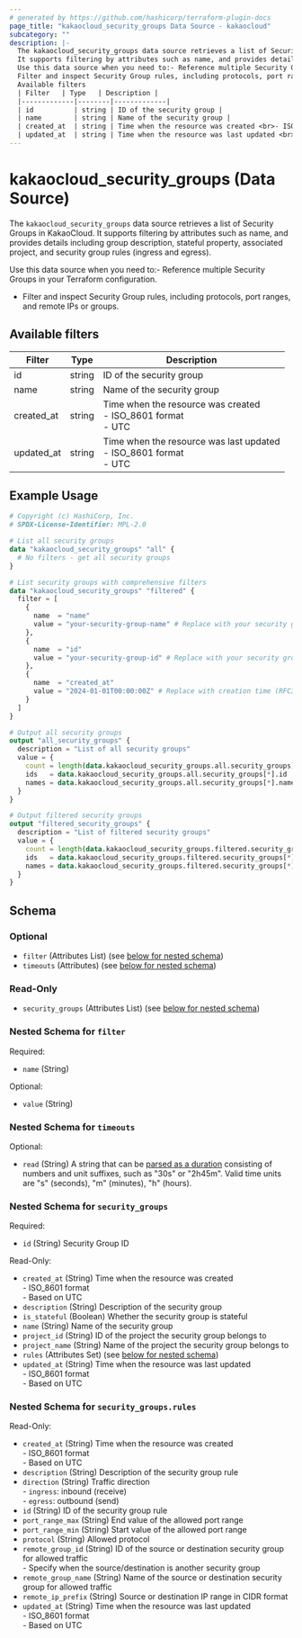 ```yaml
---
# generated by https://github.com/hashicorp/terraform-plugin-docs
page_title: "kakaocloud_security_groups Data Source - kakaocloud"
subcategory: ""
description: |-
  The kakaocloud_security_groups data source retrieves a list of Security Groups in KakaoCloud.
  It supports filtering by attributes such as name, and provides details including group description, stateful property, associated project, and security group rules (ingress and egress).
  Use this data source when you need to:- Reference multiple Security Groups in your Terraform configuration.
  Filter and inspect Security Group rules, including protocols, port ranges, and remote IPs or groups.
  Available filters
  | Filter   | Type   | Description |
  |-------------|--------|-------------|
  | id          | string | ID of the security group |
  | name        | string | Name of the security group |
  | created_at  | string | Time when the resource was created <br>- ISO_8601 format <br>- UTC |
  | updated_at  | string | Time when the resource was last updated <br>- ISO_8601 format <br>- UTC |
---
```


# kakaocloud_security_groups (Data Source)

The `kakaocloud_security_groups` data source retrieves a list of Security Groups in KakaoCloud.
It supports filtering by attributes such as name, and provides details including group description, stateful property, associated project, and security group rules (ingress and egress).

Use this data source when you need to:- Reference multiple Security Groups in your Terraform configuration.
- Filter and inspect Security Group rules, including protocols, port ranges, and remote IPs or groups.

## Available filters

| Filter   | Type   | Description |
|-------------|--------|-------------|
| id          | string | ID of the security group |
| name        | string | Name of the security group |
| created_at  | string | Time when the resource was created <br>- ISO_8601 format <br>- UTC |
| updated_at  | string | Time when the resource was last updated <br>- ISO_8601 format <br>- UTC |

## Example Usage

```terraform
# Copyright (c) HashiCorp, Inc.
# SPDX-License-Identifier: MPL-2.0

# List all security groups
data "kakaocloud_security_groups" "all" {
  # No filters - get all security groups
}

# List security groups with comprehensive filters
data "kakaocloud_security_groups" "filtered" {
  filter = [
    {
      name  = "name"
      value = "your-security-group-name" # Replace with your security group name
    },
    {
      name  = "id"
      value = "your-security-group-id" # Replace with your security group ID
    },
    {
      name  = "created_at"
      value = "2024-01-01T00:00:00Z" # Replace with creation time (RFC3339 format)
    }
  ]
}

# Output all security groups
output "all_security_groups" {
  description = "List of all security groups"
  value = {
    count = length(data.kakaocloud_security_groups.all.security_groups)
    ids   = data.kakaocloud_security_groups.all.security_groups[*].id
    names = data.kakaocloud_security_groups.all.security_groups[*].name
  }
}

# Output filtered security groups
output "filtered_security_groups" {
  description = "List of filtered security groups"
  value = {
    count = length(data.kakaocloud_security_groups.filtered.security_groups)
    ids   = data.kakaocloud_security_groups.filtered.security_groups[*].id
    names = data.kakaocloud_security_groups.filtered.security_groups[*].name
  }
}
```

<!-- schema generated by tfplugindocs -->
## Schema

### Optional

- `filter` (Attributes List) (see [below for nested schema](#nestedatt--filter))
- `timeouts` (Attributes) (see [below for nested schema](#nestedatt--timeouts))

### Read-Only

- `security_groups` (Attributes List) (see [below for nested schema](#nestedatt--security_groups))

<a id="nestedatt--filter"></a>
### Nested Schema for `filter`

Required:

- `name` (String)

Optional:

- `value` (String)


<a id="nestedatt--timeouts"></a>
### Nested Schema for `timeouts`

Optional:

- `read` (String) A string that can be [parsed as a duration](https://pkg.go.dev/time#ParseDuration) consisting of numbers and unit suffixes, such as "30s" or "2h45m". Valid time units are "s" (seconds), "m" (minutes), "h" (hours).


<a id="nestedatt--security_groups"></a>
### Nested Schema for `security_groups`

Required:

- `id` (String) Security Group ID

Read-Only:

- `created_at` (String) Time when the resource was created <br/> - ISO_8601 format <br/> - Based on UTC
- `description` (String) Description of the security group
- `is_stateful` (Boolean) Whether the security group is stateful
- `name` (String) Name of the security group
- `project_id` (String) ID of the project the security group belongs to
- `project_name` (String) Name of the project the security group belongs to
- `rules` (Attributes Set) (see [below for nested schema](#nestedatt--security_groups--rules))
- `updated_at` (String) Time when the resource was last updated <br/> - ISO_8601 format <br/> - Based on UTC

<a id="nestedatt--security_groups--rules"></a>
### Nested Schema for `security_groups.rules`

Read-Only:

- `created_at` (String) Time when the resource was created <br/> - ISO_8601 format <br/> - Based on UTC
- `description` (String) Description of the security group rule
- `direction` (String) Traffic direction <br/> - `ingress`: inbound (receive) <br/> - `egress`: outbound (send)
- `id` (String) ID of the security group rule
- `port_range_max` (String) End value of the allowed port range
- `port_range_min` (String) Start value of the allowed port range
- `protocol` (String) Allowed protocol
- `remote_group_id` (String) ID of the source or destination security group for allowed traffic <br/> - Specify when the source/destination is another security group
- `remote_group_name` (String) Name of the source or destination security group for allowed traffic
- `remote_ip_prefix` (String) Source or destination IP range in CIDR format
- `updated_at` (String) Time when the resource was last updated <br/> - ISO_8601 format <br/> - Based on UTC
